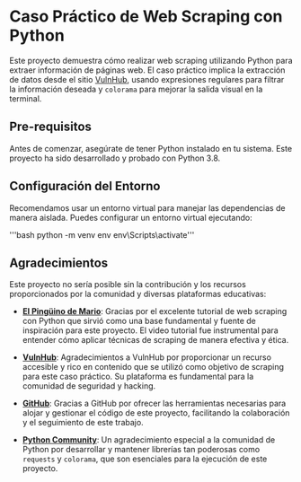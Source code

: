 # Caso Práctico de Web Scraping con Python

Este proyecto demuestra cómo realizar web scraping utilizando Python para extraer información de páginas web. El caso práctico implica 
la extracción de datos desde el sitio [VulnHub](https://www.vulnhub.com/), usando expresiones regulares para filtrar la información deseada 
y `colorama` para mejorar la salida visual en la terminal.

## Pre-requisitos

Antes de comenzar, asegúrate de tener Python instalado en tu sistema. Este proyecto ha sido desarrollado y probado con Python 3.8.

## Configuración del Entorno

Recomendamos usar un entorno virtual para manejar las dependencias de manera aislada. Puedes configurar un entorno virtual ejecutando:

'''bash
python -m venv env
env\Scripts\activate'''

## Agradecimientos

Este proyecto no sería posible sin la contribución y los recursos proporcionados por la comunidad y diversas plataformas educativas:

- **[El Pingüino de Mario](https://www.youtube.com/channel/UCbPk5W8B3Gu72jT8CHgnpdg)**: Gracias por el excelente tutorial de web scraping con Python que sirvió como una base fundamental y fuente de inspiración para este proyecto. El video tutorial fue instrumental para entender cómo aplicar técnicas de scraping de manera efectiva y ética.

- **[VulnHub](https://www.vulnhub.com/)**: Agradecimientos a VulnHub por proporcionar un recurso accesible y rico en contenido que se utilizó como objetivo de scraping para este caso práctico. Su plataforma es fundamental para la comunidad de seguridad y hacking.

- **[GitHub](https://github.com/)**: Gracias a GitHub por ofrecer las herramientas necesarias para alojar y gestionar el código de este proyecto, facilitando la colaboración y el seguimiento de este trabajo.

- **[Python Community](https://www.python.org/community/)**: Un agradecimiento especial a la comunidad de Python por desarrollar y mantener librerías tan poderosas como `requests` y `colorama`, que son esenciales para la ejecución de este proyecto.
